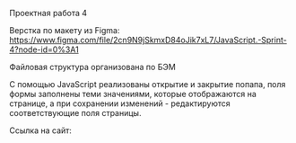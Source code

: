 Проектная работа 4

Верстка по макету из Figma: https://www.figma.com/file/2cn9N9jSkmxD84oJik7xL7/JavaScript.-Sprint-4?node-id=0%3A1

Файловая структура организована по БЭМ

С помощью JavaScript реализованы открытие и закрытие попапа, поля формы заполнены теми значениями, которые отображаются на странице, а при сохранении изменений - редактируются соответствующие поля страницы.

Ссылка на сайт:
